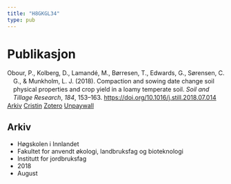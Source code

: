 ```yaml
---
title: "H8GKGL34"
type: pub
---
```

<h1>Publikasjon</h1>
<article id="csl-bib-container-H8GKGL34" class="csl-bib-container">
  <div class="csl-bib-body" style="line-height: 1.35; padding-left: 1em; text-indent:-1em;">
  <div class="csl-entry">Obour, P., Kolberg, D., Lamand&#xE9;, M., B&#xF8;rresen, T., Edwards, G., S&#xF8;rensen, C. G., &amp; Munkholm, L. J. (2018). Compaction and sowing date change soil physical properties and crop yield in a loamy temperate soil. <i>Soil and Tillage Research</i>, <i>184</i>, 153&#x2013;163. <a href="https://doi.org/10.1016/j.still.2018.07.014">https://doi.org/10.1016/j.still.2018.07.014</a></div>
</div>
  <div class="csl-bib-buttons">
    <a href="#taxonomy-article-H8GKGL34" class="csl-bib-button">Arkiv</a>
    <a href="https://app.cristin.no/results/show.jsf?id=1601073" alt="Cristin URL" class="csl-bib-button">Cristin</a>
    <a href="http://zotero.org/groups/5402882/items/H8GKGL34" alt="Zotero URL" class="csl-bib-button">Zotero</a>
    <a href="https://doi.org/10.1016/j.still.2018.07.014" class="csl-bib-button">Unpaywall</a>
  </div>
  <div id="csl-bib-meta-container-H8GKGL34"></div>
</article>
<div id="csl-bib-meta-H8GKGL34" class="csl-bib-meta">
  <article id="taxonomy-article-H8GKGL34" class="taxonomy-article">
    <h1>Arkiv</h1>
    <ul>
      <li>Høgskolen i Innlandet</li>
      <li>Fakultet for anvendt økologi, landbruksfag og bioteknologi</li>
      <li>Institutt for jordbruksfag</li>
      <li>2018</li>
      <li>August</li>
    </ul>
  </article>
</div>
